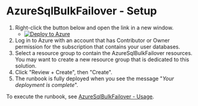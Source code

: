 # AzureSqlBulkFailover - Setup

1. Right-click the button below and open the link in a new window. 
    * [![Deploy to Azure](https://aka.ms/deploytoazurebutton)](https://portal.azure.com/#blade/Microsoft_Azure_CreateUIDef/CustomDeploymentBlade/uri/https%3A%2F%2Fraw.githubusercontent.com%2FAzure%2FAzureSqlBulkFailover%2Fmain%2FAzureSqlBulkFailover%2FArmTemplate.json)
2. Log in to Azure with an account that has Contributor or Owner permission for the subscription that contains your user databases. 
3. Select a resource group to contain the AzureSqlBulkFailover resources. You may want to create a new resource group that is dedicated to this solution. 
4. Click "Review + Create", then "Create". 
5. The runbook is fully deployed when you see the message "_Your deployment is complete_". 

To execute the runbook, see [AzureSqlBulkFailover - Usage](./AzureSqlBulkFailoverUsage.md). 


